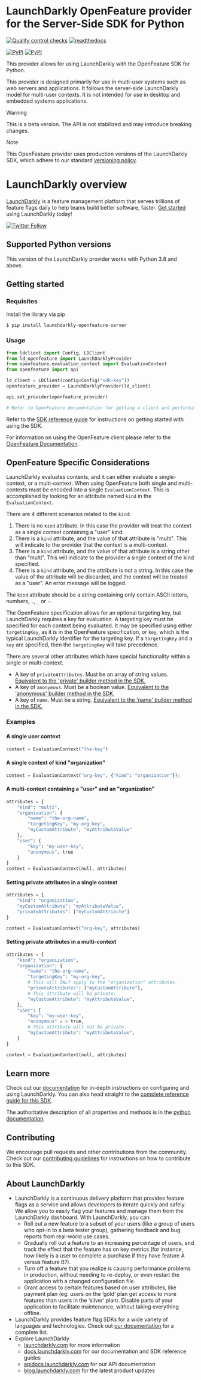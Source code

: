 # LaunchDarkly OpenFeature provider for the Server-Side SDK for Python

[![Quality control checks](https://github.com/launchdarkly/openfeature-python-server/actions/workflows/ci.yml/badge.svg)](https://github.com/launchdarkly/openfeature-python-server/actions/workflows/ci.yml)
[![readthedocs](https://readthedocs.org/projects/launchdarkly-openfeature-python-sdk/badge/)](https://launchdarkly-openfeature-python-sdk.readthedocs.io/en/latest/)

[![PyPI](https://img.shields.io/pypi/v/launchdarkly-openfeature-server.svg?maxAge=2592000)](https://pypi.python.org/pypi/launchdarkly-openfeature-server)
[![PyPI](https://img.shields.io/pypi/pyversions/launchdarkly-openfeature-server.svg)](https://pypi.python.org/pypi/launchdarkly-openfeature-server)

This provider allows for using LaunchDarkly with the OpenFeature SDK for Python.

This provider is designed primarily for use in multi-user systems such as web servers and applications. It follows the server-side LaunchDarkly model for multi-user contexts. It is not intended for use in desktop and embedded systems applications.

> [!WARNING]
> This is a beta version. The API is not stabilized and may introduce breaking changes.

> [!NOTE]
> This OpenFeature provider uses production versions of the LaunchDarkly SDK, which adhere to our standard [versioning policy](https://docs.launchdarkly.com/home/relay-proxy/versioning).

# LaunchDarkly overview

[LaunchDarkly](https://www.launchdarkly.com) is a feature management platform that serves trillions of feature flags daily to help teams build better software, faster. [Get started](https://docs.launchdarkly.com/home/getting-started) using LaunchDarkly today!

[![Twitter Follow](https://img.shields.io/twitter/follow/launchdarkly.svg?style=social&label=Follow&maxAge=2592000)](https://twitter.com/intent/follow?screen_name=launchdarkly)

## Supported Python versions

This version of the LaunchDarkly provider works with Python 3.8 and above.

## Getting started

### Requisites

Install the library via pip

```shell
$ pip install launchdarkly-openfeature-server
```

### Usage

```python
from ldclient import Config, LDClient
from ld_openfeature import LaunchDarklyProvider
from openfeature.evaluation_context import EvaluationContext
from openfeature import api

ld_client = LDClient(config=Config("sdk-key"))
openfeature_provider = LaunchDarklyProvider(ld_client)

api.set_provider(openfeature_provider)

# Refer to OpenFeature documentation for getting a client and performing evaluations.
```

Refer to the [SDK reference guide](https://docs.launchdarkly.com/sdk/server-side/python) for instructions on getting started with using the SDK.

For information on using the OpenFeature client please refer to the [OpenFeature Documentation](https://docs.openfeature.dev/docs/reference/concepts/evaluation-api/).

## OpenFeature Specific Considerations

LaunchDarkly evaluates contexts, and it can either evaluate a single-context, or a multi-context. When using OpenFeature both single and multi-contexts must be encoded into a single `EvaluationContext`. This is accomplished by looking for an attribute named `kind` in the `EvaluationContext`.

There are 4 different scenarios related to the `kind`:
1. There is no `kind` attribute. In this case the provider will treat the context as a single context containing a "user" kind.
2. There is a `kind` attribute, and the value of that attribute is "multi". This will indicate to the provider that the context is a multi-context.
3. There is a `kind` attribute, and the value of that attribute is a string other than "multi". This will indicate to the provider a single context of the kind specified.
4. There is a `kind` attribute, and the attribute is not a string. In this case the value of the attribute will be discarded, and the context will be treated as a "user". An error message will be logged.

The `kind` attribute should be a string containing only contain ASCII letters, numbers, `.`, `_` or `-`.

The OpenFeature specification allows for an optional targeting key, but LaunchDarkly requires a key for evaluation. A targeting key must be specified for each context being evaluated. It may be specified using either `targetingKey`, as it is in the OpenFeature specification, or `key`, which is the typical LaunchDarkly identifier for the targeting key. If a `targetingKey` and a `key` are specified, then the `targetingKey` will take precedence.

There are several other attributes which have special functionality within a single or multi-context.
- A key of `privateAttributes`. Must be an array of string values. [Equivalent to the 'private' builder method in the SDK.](https://launchdarkly-python-sdk.readthedocs.io/en/latest/api-main.html#ldclient.ContextBuilder.private)
- A key of `anonymous`. Must be a boolean value.  [Equivalent to the 'anonymous' builder method in the SDK.](https://launchdarkly-python-sdk.readthedocs.io/en/latest/api-main.html#ldclient.ContextBuilder.anonymous)
- A key of `name`. Must be a string. [Equivalent to the 'name' builder method in the SDK.](https://launchdarkly-python-sdk.readthedocs.io/en/latest/api-main.html#ldclient.ContextBuilder.name)

### Examples

#### A single user context

```python
context = EvaluationContext("the-key")
```

#### A single context of kind "organization"

```python
context = EvaluationContext("org-key", {"kind": "organization"});
```

#### A multi-context containing a "user" and an "organization"

```python
attributes = {
    "kind": "multi",
    "organization": {
        "name": "the-org-name",
        "targetingKey", "my-org-key",
        "myCustomAttribute", "myAttributeValue"
    },
    "user": {
        "key": "my-user-key",
        "anonymous", true
    }
}
context = EvaluationContext(null, attributes)
```

#### Setting private attributes in a single context

```python
attributes = {
    "kind": "organization",
    "myCustomAttribute": "myAttributeValue",
    "privateAttributes": ["myCustomAttribute"]
}

context = EvaluationContext("org-key", attributes)
```

#### Setting private attributes in a multi-context

```python
attributes = {
    "kind": "organization",
    "organization": {
        "name": "the-org-name",
        "targetingKey": "my-org-key",
        # This will ONLY apply to the "organization" attributes.
        "privateAttributes": ["myCustomAttribute"],
        # This attribute will be private.
        "myCustomAttribute": "myAttributeValue",
    },
    "user": [
        "key": "my-user-key",
        "anonymous" = > true,
        # This attribute will not be private.
        "myCustomAttribute": "myAttributeValue",
    ]
}

context = EvaluationContext(null, attributes)
```

## Learn more

Check out our [documentation](http://docs.launchdarkly.com) for in-depth instructions on configuring and using LaunchDarkly. You can also head straight to the [complete reference guide for this SDK](https://docs.launchdarkly.com/sdk/server-side/python).

The authoritative description of all properties and methods is in the [python documentation](https://launchdarkly.github.io/python-server-sdk/).

## Contributing

We encourage pull requests and other contributions from the community. Check out our [contributing guidelines](CONTRIBUTING.md) for instructions on how to contribute to this SDK.

## About LaunchDarkly

* LaunchDarkly is a continuous delivery platform that provides feature flags as a service and allows developers to iterate quickly and safely. We allow you to easily flag your features and manage them from the LaunchDarkly dashboard.  With LaunchDarkly, you can:
    * Roll out a new feature to a subset of your users (like a group of users who opt-in to a beta tester group), gathering feedback and bug reports from real-world use cases.
    * Gradually roll out a feature to an increasing percentage of users, and track the effect that the feature has on key metrics (for instance, how likely is a user to complete a purchase if they have feature A versus feature B?).
    * Turn off a feature that you realize is causing performance problems in production, without needing to re-deploy, or even restart the application with a changed configuration file.
    * Grant access to certain features based on user attributes, like payment plan (eg: users on the ‘gold’ plan get access to more features than users in the ‘silver’ plan). Disable parts of your application to facilitate maintenance, without taking everything offline.
* LaunchDarkly provides feature flag SDKs for a wide variety of languages and technologies. Check out [our documentation](https://docs.launchdarkly.com/sdk) for a complete list.
* Explore LaunchDarkly
    * [launchdarkly.com](https://www.launchdarkly.com/ "LaunchDarkly Main Website") for more information
    * [docs.launchdarkly.com](https://docs.launchdarkly.com/  "LaunchDarkly Documentation") for our documentation and SDK reference guides
    * [apidocs.launchdarkly.com](https://apidocs.launchdarkly.com/  "LaunchDarkly API Documentation") for our API documentation
    * [blog.launchdarkly.com](https://blog.launchdarkly.com/  "LaunchDarkly Blog Documentation") for the latest product updates
